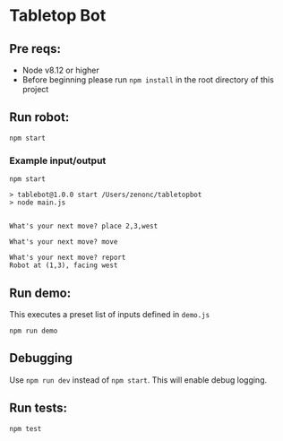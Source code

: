 # Tabletop Bot

## Pre reqs:
- Node v8.12 or higher
- Before beginning please run `npm install` in the root directory of this project
## Run robot:
```
npm start
```
### Example input/output
```
npm start

> tablebot@1.0.0 start /Users/zenonc/tabletopbot
> node main.js


What's your next move? place 2,3,west

What's your next move? move

What's your next move? report
Robot at (1,3), facing west
```

## Run demo:
This executes a preset list of inputs defined in `demo.js`

```
npm run demo
```
## Debugging
Use `npm run dev` instead of `npm start`. This will enable debug logging.

## Run tests:

```
npm test
```

